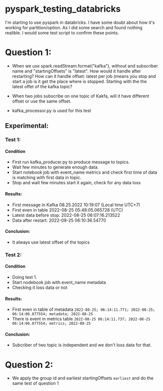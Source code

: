 # pyspark_testing_databricks 

I'm starting to use pyspark in databricks. I have some doubt about how it's working for partition/option. As I did some search and found nothing realible. I would some test script to confirm these points.

# Question 1:
- When we use spark.readStream.format("kafka"), without and subscriber name and "startingOffsets" is "latest". How would it handle after restarting? How can it handle offset: latest per job (means you stop and start a job is it get the place where is stopped. Starting with the the latest offet of the kafka topic?

- When two jobs subscribe on one topic of Kakfa, will it have different offset or use the same offset.
- kafka_processor.py is used for this test

## Experimental:


### Test 1:

#### Condition

- First run kafka_producer.py to produce message to topics.
- Wait few minutes to generate enough data.
- Start notebook job with event_name metrics and check first time of data is matching with first data in topic.
- Stop and wait few minutes start it again, check for any data loss


#### Results:

- First message in Kafka 08.25.2022 10:19:07 (Local time UTC+7)
- First even in table 2022-08-25 05:48:05.065728 (UTC)
- Latest data before stop: 2022-08-25 06:07:16.213522
- Data after restart: 2022-08-25 06:10:36.54770


#### Conclusion:

- It always use latest offset of the topics


### Test 2:

#### Condition

- Doing test 1.
- Start nodebook job with event_name metadata 
- Checking it loss data or not


#### Results:

- First even in table of metadata `2022-08-25; 06:14:11.771; 2022-08-25; 06:14:06.877554; metadata; 2022-08-25`
- There is event in metrics table `2022-08-25 06:14:11.737; 2022-08-25 06:14:06.877554; metrics; 2022-08-25`

#### Conclusion:

- Subcriber of two topic is independent and we don't loss data for that.


# Question 2:

- We apply the group id and earliest startingOffsets `earliest` and do the same test of question 1
